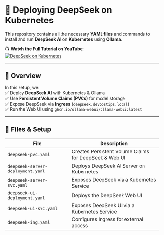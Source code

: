 # 🚀 Deploying DeepSeek on Kubernetes  

This repository contains all the necessary **YAML files** and commands to install and run **DeepSeek AI** on **Kubernetes** using **Ollama**.  

📺 **Watch the Full Tutorial on YouTube:**  
[![DeepSeek on Kubernetes](https://img.youtube.com/vi/2N12lL-9mS0/0.jpg)](https://youtu.be/2N12lL-9mS0?si=Xda8jNn7Yehpq7NV)  

---

## 📌 Overview  

In this setup, we:  
✅ Deploy **DeepSeek AI** with Kubernetes & Ollama  
✅ Use **Persistent Volume Claims (PVCs)** for model storage  
✅ Expose DeepSeek via **Ingress** (`deepseek.devopstips.local`)  
✅ Run the Web UI using `ghcr.io/ollama-webui/ollama-webui:latest`  

---

## 📂 Files & Setup  

| File | Description |
|------|------------|
| `deepseek-pvc.yaml` | Creates Persistent Volume Claims for DeepSeek & Web UI |
| `deepseek-server-deployment.yaml` | Deploys DeepSeek AI Server on Kubernetes |
| `deepseek-server-svc.yaml` | Exposes DeepSeek via a Kubernetes Service |
| `deepseek-ui-deployment.yaml` | Deploys the DeepSeek Web UI |
| `deepseek-ui-svc.yaml` | Exposes DeepSeek UI via a Kubernetes Service |
| `deepseek-ing.yaml` | Configures Ingress for external access |
